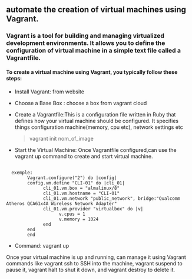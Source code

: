 ##  automate the creation of virtual machines using Vagrant.
###  Vagrant is a tool for building and managing virtualized development environments. It allows you to define    the configuration of virtual machine in a simple text file called a Vagrantfile.

#### To create a virtual machine using Vagrant, you typically follow these steps:
- Install Vagrant: from website
- Choose a Base Box : choose a box from vagrant cloud
- Create a Vagrantfile:This is a configuration file written in Ruby that defines how your virtual machine should be configured. It specifies things configuration machine(memory, cpu etc), network settings etc
  
  >vagrant init nom_of_image

- Start the Virtual Machine: Once Vagrantfile configured,can use the vagrant up command to create and start virtual machine.

## 

      exemple: 
            Vagrant.configure("2") do |config|
            config.vm.define "CLI-01" do |cli_01|
                  cli_01.vm.box = "almalinux/8"
                  cli_01.vm.hostname = "CLI-01"
                  cli_01.vm.network "public_network", bridge:"Qualcomm Atheros QCA61x4A Wireless Network Adapter"
                  cli_01.vm.provider "virtualbox" do |v|
                        v.cpus = 1 
                        v.memory = 1024
                  end
            end
            end

- Command: vagrant up
  
Once your virtual machine is up and running, can manage it using Vagrant commands like vagrant ssh to SSH into the machine, vagrant suspend to pause it, vagrant halt to shut it down, and vagrant destroy to delete it.